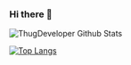 ### Hi there 👋

<!--
**bakareoyindamola/bakareoyindamola** is a ✨ _special_ ✨ repository because its `README.md` (this file) appears on your GitHub profile.

Here are some ideas to get you started:

- 🔭 I’m currently working on ...
- 🌱 I’m currently learning ...
- 👯 I’m looking to collaborate on ...
- 🤔 I’m looking for help with ...
- 💬 Ask me about ...
- 📫 How to reach me: ...
- 😄 Pronouns: ...
- ⚡ Fun fact: ...
-->

![ThugDeveloper Github Stats](https://github-readme-stats.vercel.app/api?username=bakareoyindamola&show_icons=true&theme=dracula)

[![Top Langs](https://github-readme-stats.vercel.app/api/top-langs/?username=bakareoyindamola)](https://github.com/anuraghazra/github-readme-stats)
